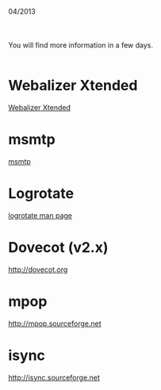 04/2013<br>
<br>
<br>
<br>
You will find more information in a few days.<br>
<br>
<h1>Webalizer Xtended</h1>
<a href='http://www.patrickfrei.ch/webalizer/features.html'>Webalizer Xtended</a>
<h1>msmtp</h1>
<a href='http://msmtp.sourceforge.net'>msmtp</a>
<h1>Logrotate</h1>
<a href='http://linux.die.net/man/8/logrotate'>logrotate man page</a>
<h1>Dovecot (v2.x)</h1>
<a href='http://dovecot.org'>http://dovecot.org</a>
<h1>mpop</h1>
<a href='http://mpop.sourceforge.net'>http://mpop.sourceforge.net</a>
<h1>isync</h1>
<a href='http://isync.sourceforge.net'>http://isync.sourceforge.net</a>